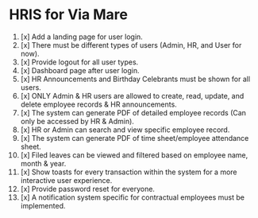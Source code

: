 # HRIS for Via Mare

1. [x] Add a landing page for user login.
2. [x] There must be different types of users (Admin, HR, and User for now).
3. [x] Provide logout for all user types.
4. [x] Dashboard page after user login.
5. [x] HR Announcements and Birthday Celebrants must be shown for all users.
6. [x] ONLY Admin & HR users are allowed to create, read, update, and delete employee records & HR announcements.
7. [x] The system can generate PDF of detailed employee records (Can only be accessed by HR & Admin).
8. [x] HR or Admin can search and view specific employee record.
9. [x] The system can generate PDF of time sheet/employee attendance sheet.
10. [x] Filed leaves can be viewed and filtered based on employee name, month & year.
11. [x] Show toasts for every transaction within the system for a more interactive user experience.
12. [x] Provide password reset for everyone.
13. [x] A notification system specific for contractual employees must be implemented.

